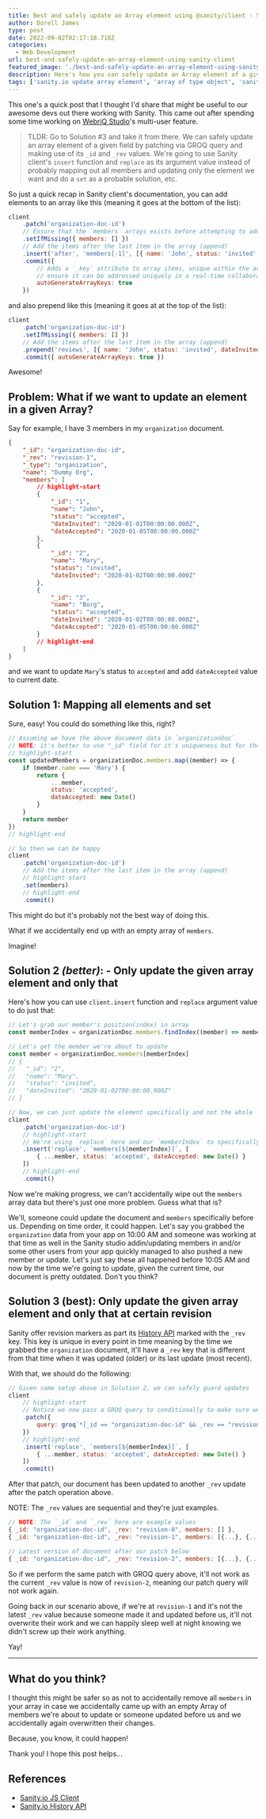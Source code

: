 ```yaml
---
title: Best and safely update an Array element using @sanity/client - Sanity.io
author: Dorell James
type: post
date: 2022-09-02T02:17:18.718Z
categories:
  - Web Development
url: best-and-safely-update-an-array-element-using-sanity-client
featured_image: './best-and-safely-update-an-array-element-using-sanity-client.png'
description: Here's how you can safely update an Array element of a given field in a Sanity document - Sanity.io
tags: ['sanity.io update array element', 'array of type object', 'sanity-io']
---
```


This one's a quick post that I thought I'd share that might be useful to our awesome devs out there working with Sanity. This came out after spending some time working on [WebriQ Studio](https://www.webriq.com/w-studio)'s multi-user feature.

> TLDR: Go to Solution #3 and take it from there. We can safely update an array element of a given field by patching via GROQ query and making use of its `_id` and `_rev` values. We're going to use Sanity client's `insert` function and `replace` as its argument value instead of probably mapping out all members and updating only the element we want and do a `set` as a probable solution, etc.

So just a quick recap in Sanity client's documentation, you can add elements to an array like this (meaning it goes at the bottom of the list):

```js
client
	.patch('organization-doc-id')
	// Ensure that the `members` arrays exists before attempting to add items to it
	.setIfMissing({ members: [] })
	// Add the items after the last item in the array (append)
	.insert('after', 'members[-1]', [{ name: 'John', status: 'invited', dateInvited: Date.now() }])
	.commit({
		// Adds a `_key` attribute to array items, unique within the array, to
		// ensure it can be addressed uniquely in a real-time collaboration context
		autoGenerateArrayKeys: true
	})
```

and also prepend like this (meaning it goes at at the top of the list):

```js
client
	.patch('organization-doc-id')
	.setIfMissing({ members: [] })
	// Add the items after the last item in the array (append)
	.prepend('reviews', [{ name: 'John', status: 'invited', dateInvited: Date.now() }])
	.commit({ autoGenerateArrayKeys: true })
```

Awesome! <Emoji symbol="😎" label="cool" />

## Problem: What if we want to update an element in a given Array?

Say for example, I have 3 members in my `organization` document.

```json
{
	"_id": "organization-doc-id",
	"_rev": "revision-1",
	"_type": "organization",
	"name": "Dummy Org",
	"members": [
		// highlight-start
		{
			"_id": "1",
			"name": "John",
			"status": "accepted",
			"dateInvited": "2020-01-02T00:00:00.000Z",
			"dateAccepted": "2020-01-05T00:00:00.000Z"
		},
		{
			"_id": "2",
			"name": "Mary",
			"status": "invited",
			"dateInvited": "2020-01-02T00:00:00.000Z"
		},
		{
			"_id": "3",
			"name": "Borg",
			"status": "accepted",
			"dateInvited": "2020-01-02T00:00:00.000Z",
			"dateAccepted": "2020-01-05T00:00:00.000Z"
		}
		// highlight-end
	]
}
```

and we want to update `Mary`'s status to `accepted` and add `dateAccepted` value to current date.

## Solution 1: Mapping all elements and set

Sure, easy! You could do something like this, right?

```js
// Assuming we have the above document data in `organizationDoc`
// NOTE: it's better to use "_id" field for it's uniqueness but for the sake of this example, we're opting to use the `name` intentionally
// highlight-start
const updatedMembers = organizationDoc.members.map((member) => {
	if (member.name === 'Mary') {
		return {
			...member,
			status: 'accepted',
			dateAccepted: new Date()
		}
	}
	return member
})
// highlight-end

// So then we can be happy
client
	.patch('organization-doc-id')
	// Add the items after the last item in the array (append)
	// highlight-start
	.set(members)
	// highlight-end
	.commit()
```

This might do but it's probably not the best way of doing this.

What if we accidentally end up with an empty array of `members`.

Imagine!

## Solution 2 _(better)_: - Only update the given array element and only that

Here's how you can use `client.insert` function and `replace` argument value to do just that:

```js
// Let's grab our member's position(index) in array
const memberIndex = organizationDoc.members.findIndex((member) => member.name === 'Mary') // 1

// Let's get the member we're about to update
const member = organizationDoc.members[memberIndex]
// {
//   "_id": "2",
//   "name": "Mary",
//   "status": "invited",
//   "dateInvited": "2020-01-02T00:00:00.000Z"
// }

// Now, we can just update the element specifically and not the whole `members` field
client
	.patch('organization-doc-id')
	// highlight-start
	// We're using `replace` here and our `memberIndex` to specifically target the element and replace it instead of adding
	.insert('replace', `members[${memberIndex}]`, [
		{ ...member, status: 'accepted', dateAccepted: new Date() }
	])
	// highlight-end
	.commit()
```

Now we're making progress, we can't accidentally wipe out the `members` array data but there's just one more problem. Guess what that is?

We'll, someone could update the document and `members` specifically before us. Depending on time order, it could happen. Let's say you grabbed the `organization` data from your app on 10:00 AM and someone was working at that time as well in the Sanity studio addin/updating members in and/or some other users from your app quickly managed to also pushed a new member or update. Let's just say these all happened before 10:05 AM and now by the time we're going to update, given the current time, our document is pretty outdated. Don't you think?

## Solution 3 (best): Only update the given array element and only that at certain revision

Sanity offer revision markers as part its [History API](https://www.sanity.io/docs/history-api) marked with the `_rev` key. This key is unique in every point in time meaning by the time we grabbed the `organization` document, it'll have a `_rev` key that is different from that time when it was updated (older) or its last update (most recent).

With that, we should do the following:

```js
// Given same setup above in Solution 2, we can safely guard updates
client
	// highlight-start
	// Notice we now pass a GROQ query to conditionally to make sure we're updating the current org ID and of specific _rev value
	.patch({
		query: groq`*[_id == "organization-doc-id" && _rev == "revision-1"]`
	})
	// highlight-end
	.insert('replace', `members[${memberIndex}]`, [
		{ ...member, status: 'accepted', dateAccepted: new Date() }
	])
	.commit()
```

After that patch, our document has been updated to another `_rev` update after the patch operation above.

NOTE: The `_rev` values are sequential and they're just examples.

```js
// NOTE: The `_id` and `_rev` here are example values
{ _id: "organization-doc-id", _rev: "revision-0", members: [] },
{ _id: "organization-doc-id", _rev: "revision-1", members: [{...}, {...}, {...}] },

// Latest version of document after our patch below
{ _id: "organization-doc-id", _rev: "revision-2", members: [{...}, {...}, {...}] },
```

So if we perform the same patch with GROQ query above, it'll not work as the current `_rev` value is now of `revision-2`, meaning our patch query will not work again.

Going back in our scenario above, if we're at `revision-1` and it's not the latest `_rev` value because someone made it and updated before us, it'll not overwrite their work and we can happily sleep well at night knowing we didn't screw up their work anything.

Yay! <Emoji label="happy-face" symbol="😊" />

---

## What do you think?

I thought this might be safer so as not to accidentally remove all `members` in your array in case we accidentally came up with an empty Array of members we're about to update or someone updated before us and we accidentally again overwritten their changes.

Because, you know, it could happen!

Thank you! I hope this post helps...

## References

- [Sanity.io JS Client](https://www.sanity.io/docs/js-client)
- [Sanity.io History API](https://www.sanity.io/docs/history-api)
